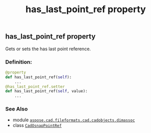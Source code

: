 ﻿---
title: has_last_point_ref property
second_title: Aspose.CAD for Python via .NET API References
description: 
type: docs
weight: 70
url: /python-net/aspose.cad.fileformats.cad.cadobjects.dimassoc/cadosnappointref/has_last_point_ref/
is_root: false
---

## has_last_point_ref property


Gets or sets the has last point reference.
### Definition:
```python
@property
def has_last_point_ref(self):
    ...
@has_last_point_ref.setter
def has_last_point_ref(self, value):
    ...
```

### See Also
* module [`aspose.cad.fileformats.cad.cadobjects.dimassoc`](../../)
* class [`CadOsnapPointRef`](/cad/python-net/aspose.cad.fileformats.cad.cadobjects.dimassoc/cadosnappointref)
